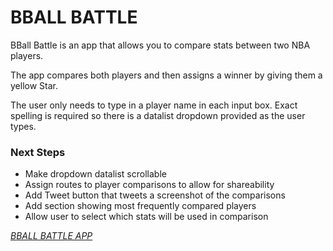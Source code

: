BBALL BATTLE
=======
BBall Battle is an app that allows you to compare stats between two NBA players.

The app compares both players and then assigns a winner by giving them a yellow Star.

The user only needs to type in a player name in each input box. Exact spelling is required so there is a datalist dropdown provided as the user types.

### Next Steps
* Make dropdown datalist scrollable
* Assign routes to player comparisons to allow for shareability
* Add Tweet button that tweets a screenshot of the comparisons
* Add section showing most frequently compared players
* Allow user to select which stats will be used in comparison

*[BBALL BATTLE APP](http://bball-battle.herokuapp.com)*
